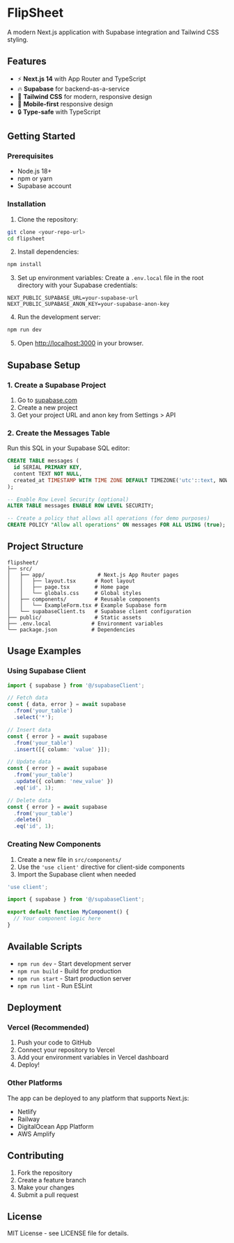# FlipSheet

A modern Next.js application with Supabase integration and Tailwind CSS styling.

## Features

- ⚡ **Next.js 14** with App Router and TypeScript
- 🔥 **Supabase** for backend-as-a-service
- 🎨 **Tailwind CSS** for modern, responsive design
- 📱 **Mobile-first** responsive design
- 🔒 **Type-safe** with TypeScript

## Getting Started

### Prerequisites

- Node.js 18+ 
- npm or yarn
- Supabase account

### Installation

1. Clone the repository:
```bash
git clone <your-repo-url>
cd flipsheet
```

2. Install dependencies:
```bash
npm install
```

3. Set up environment variables:
Create a `.env.local` file in the root directory with your Supabase credentials:
```env
NEXT_PUBLIC_SUPABASE_URL=your-supabase-url
NEXT_PUBLIC_SUPABASE_ANON_KEY=your-supabase-anon-key
```

4. Run the development server:
```bash
npm run dev
```

5. Open [http://localhost:3000](http://localhost:3000) in your browser.

## Supabase Setup

### 1. Create a Supabase Project

1. Go to [supabase.com](https://supabase.com)
2. Create a new project
3. Get your project URL and anon key from Settings > API

### 2. Create the Messages Table

Run this SQL in your Supabase SQL editor:

```sql
CREATE TABLE messages (
  id SERIAL PRIMARY KEY,
  content TEXT NOT NULL,
  created_at TIMESTAMP WITH TIME ZONE DEFAULT TIMEZONE('utc'::text, NOW()) NOT NULL
);

-- Enable Row Level Security (optional)
ALTER TABLE messages ENABLE ROW LEVEL SECURITY;

-- Create a policy that allows all operations (for demo purposes)
CREATE POLICY "Allow all operations" ON messages FOR ALL USING (true);
```

## Project Structure

```
flipsheet/
├── src/
│   ├── app/                 # Next.js App Router pages
│   │   ├── layout.tsx      # Root layout
│   │   ├── page.tsx        # Home page
│   │   └── globals.css     # Global styles
│   ├── components/         # Reusable components
│   │   └── ExampleForm.tsx # Example Supabase form
│   └── supabaseClient.ts   # Supabase client configuration
├── public/                 # Static assets
├── .env.local             # Environment variables
└── package.json           # Dependencies
```

## Usage Examples

### Using Supabase Client

```typescript
import { supabase } from '@/supabaseClient';

// Fetch data
const { data, error } = await supabase
  .from('your_table')
  .select('*');

// Insert data
const { error } = await supabase
  .from('your_table')
  .insert([{ column: 'value' }]);

// Update data
const { error } = await supabase
  .from('your_table')
  .update({ column: 'new_value' })
  .eq('id', 1);

// Delete data
const { error } = await supabase
  .from('your_table')
  .delete()
  .eq('id', 1);
```

### Creating New Components

1. Create a new file in `src/components/`
2. Use the `'use client'` directive for client-side components
3. Import the Supabase client when needed

```typescript
'use client';

import { supabase } from '@/supabaseClient';

export default function MyComponent() {
  // Your component logic here
}
```

## Available Scripts

- `npm run dev` - Start development server
- `npm run build` - Build for production
- `npm run start` - Start production server
- `npm run lint` - Run ESLint

## Deployment

### Vercel (Recommended)

1. Push your code to GitHub
2. Connect your repository to Vercel
3. Add your environment variables in Vercel dashboard
4. Deploy!

### Other Platforms

The app can be deployed to any platform that supports Next.js:
- Netlify
- Railway
- DigitalOcean App Platform
- AWS Amplify

## Contributing

1. Fork the repository
2. Create a feature branch
3. Make your changes
4. Submit a pull request

## License

MIT License - see LICENSE file for details.
